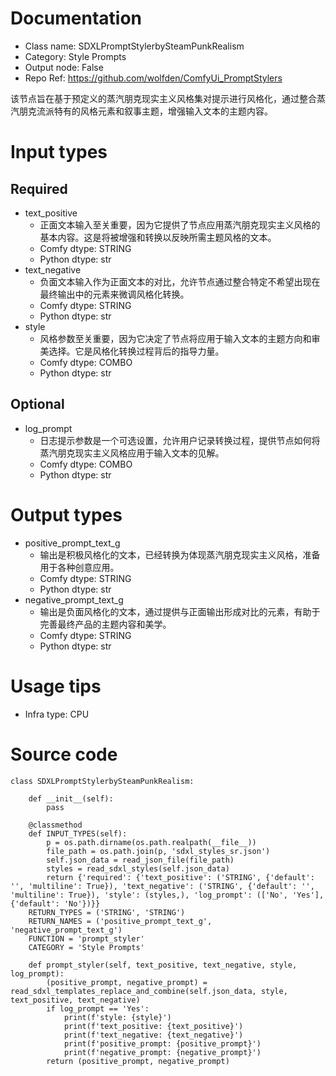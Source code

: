 # Documentation
- Class name: SDXLPromptStylerbySteamPunkRealism
- Category: Style Prompts
- Output node: False
- Repo Ref: https://github.com/wolfden/ComfyUi_PromptStylers

该节点旨在基于预定义的蒸汽朋克现实主义风格集对提示进行风格化，通过整合蒸汽朋克流派特有的风格元素和叙事主题，增强输入文本的主题内容。

# Input types
## Required
- text_positive
    - 正面文本输入至关重要，因为它提供了节点应用蒸汽朋克现实主义风格的基本内容。这是将被增强和转换以反映所需主题风格的文本。
    - Comfy dtype: STRING
    - Python dtype: str
- text_negative
    - 负面文本输入作为正面文本的对比，允许节点通过整合特定不希望出现在最终输出中的元素来微调风格化转换。
    - Comfy dtype: STRING
    - Python dtype: str
- style
    - 风格参数至关重要，因为它决定了节点将应用于输入文本的主题方向和审美选择。它是风格化转换过程背后的指导力量。
    - Comfy dtype: COMBO
    - Python dtype: str
## Optional
- log_prompt
    - 日志提示参数是一个可选设置，允许用户记录转换过程，提供节点如何将蒸汽朋克现实主义风格应用于输入文本的见解。
    - Comfy dtype: COMBO
    - Python dtype: str

# Output types
- positive_prompt_text_g
    - 输出是积极风格化的文本，已经转换为体现蒸汽朋克现实主义风格，准备用于各种创意应用。
    - Comfy dtype: STRING
    - Python dtype: str
- negative_prompt_text_g
    - 输出是负面风格化的文本，通过提供与正面输出形成对比的元素，有助于完善最终产品的主题内容和美学。
    - Comfy dtype: STRING
    - Python dtype: str

# Usage tips
- Infra type: CPU

# Source code
```
class SDXLPromptStylerbySteamPunkRealism:

    def __init__(self):
        pass

    @classmethod
    def INPUT_TYPES(self):
        p = os.path.dirname(os.path.realpath(__file__))
        file_path = os.path.join(p, 'sdxl_styles_sr.json')
        self.json_data = read_json_file(file_path)
        styles = read_sdxl_styles(self.json_data)
        return {'required': {'text_positive': ('STRING', {'default': '', 'multiline': True}), 'text_negative': ('STRING', {'default': '', 'multiline': True}), 'style': (styles,), 'log_prompt': (['No', 'Yes'], {'default': 'No'})}}
    RETURN_TYPES = ('STRING', 'STRING')
    RETURN_NAMES = ('positive_prompt_text_g', 'negative_prompt_text_g')
    FUNCTION = 'prompt_styler'
    CATEGORY = 'Style Prompts'

    def prompt_styler(self, text_positive, text_negative, style, log_prompt):
        (positive_prompt, negative_prompt) = read_sdxl_templates_replace_and_combine(self.json_data, style, text_positive, text_negative)
        if log_prompt == 'Yes':
            print(f'style: {style}')
            print(f'text_positive: {text_positive}')
            print(f'text_negative: {text_negative}')
            print(f'positive_prompt: {positive_prompt}')
            print(f'negative_prompt: {negative_prompt}')
        return (positive_prompt, negative_prompt)
```